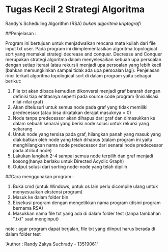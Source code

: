 # Tugas Kecil 2 Strategi Algoritma
Randy's Scheduling Algorithm (RSA)
*bukan algoritma kriptografi*

##Penjelasan :

Program ini bertujuan untuk menjadwalkan rencana mata kuliah dari file input txt user. Pada program ini diimplementasikan algoritma topological sort yang memakai strategi decrease and conquer. Decrease and Conquer merupakan strategi algoritma dalam menyelesaikan sebuah upa persoalan dengan setiap iterasi (atau rekursi) menjadi upa persoalan yang lebih kecil (bahkan memungkinkan sampai tidak ada upa persoalan lagi). Penjelasan rinci terkait algoritma topological sort di dalam program yaitu sebagai berikut:
1. File txt akan dibaca kemudian dikonversi menjadi graf berarah dengan definisi tiap entitasnya seperti pada source code program (Inisialisasi nilai-nilai graf)
2. Akan ditelusuri untuk semua node pada graf yang tidak memiliki predecessor (atau bisa dikatakan derajat masuknya = 0)
3. Node tanpa predecessor akan dihapus dari graf dan dimasukkan ke dalam sebuah senarai yang berisi node solusi untuk rekursi yang sekarang
4. Untuk node yang tersisa pada graf, hilangkan panah yang masuk yang diakibatkan oleh node yang telah dihapus (dalam program ini yaitu menghilangkan nama node predecessor dari senarai node predecessor pada atribut node)
5. Lakukan langkah 2-4 sampai semua node terpilih dan graf menjadi kosong(hanya berlaku untuk Directed Acyclic Graph)
6. Output solusi dari sorting node-node yang telah dipilih

##Cara menggunakan program :

1. Buka cmd (untuk Windows, untuk os lain perlu dicompile ulang untuk menyesuaikan ekstensi program)
2. Masuk ke dalam folder bin
3. Eksekusi program dengan mengetikkan nama program (disini program bernama RSA)
4. Masukkan nama file txt yang ada di dalam folder test (tanpa tambahan ".txt" saat menginput)

note : agar program dapat berjalan, file txt yang diinput harus berada di dalam folder test

'Author : Randy Zakya Suchrady - 13519061'